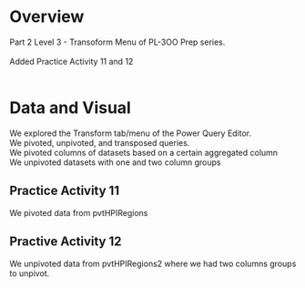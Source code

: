 # Overview
Part 2 Level 3 - Transoform Menu of PL-3OO Prep series. <br/><br/>
Added Practice Activity 11 and 12 <br/><br/>

# Data and Visual
We explored the Transform tab/menu of the Power Query Editor. <br/>
We pivoted, unpivoted, and transposed queries. <br/>
We pivoted columns of datasets based on a certain aggregated column <br/>
We unpivoted datasets with one and two column groups <br/>


## Practice Activity 11
We pivoted data from pvtHPIRegions

## Practive Activity 12
We unpivoted data from pvtHPIRegions2 where we had two columns groups to unpivot.
